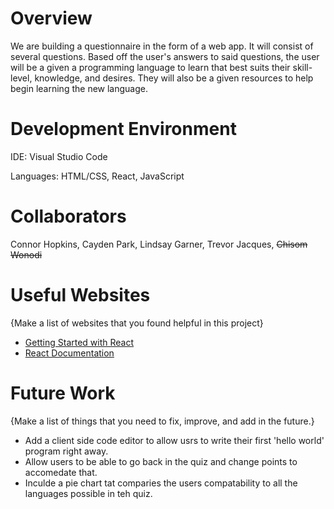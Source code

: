 # Overview

We are building a questionnaire in the form of a web app. It will consist of several questions. Based off the user's answers to said questions, the user will be a given a programming language to learn that best suits their skill-level, knowledge, and desires. They will also be a given resources to help begin learning the new language.

# Development Environment

IDE: Visual Studio Code

Languages: HTML/CSS, React, JavaScript

# Collaborators

Connor Hopkins, Cayden Park, Lindsay Garner, Trevor Jacques, <s>Chisom Wonodi</s>

# Useful Websites

{Make a list of websites that you found helpful in this project}

- [Getting Started with React](https://developer.mozilla.org/en-US/docs/Learn/Tools_and_testing/Client-side_JavaScript_frameworks/React_getting_started)
- [React Documentation](https://react.dev/)

# Future Work

{Make a list of things that you need to fix, improve, and add in the future.}

- Add a client side code editor to allow usrs to write their first 'hello world' program right away.
- Allow users to be able to go back in the quiz and change points to accomedate that.
- Inculde a pie chart tat comparies the users compatability to all the languages possible in teh quiz.
